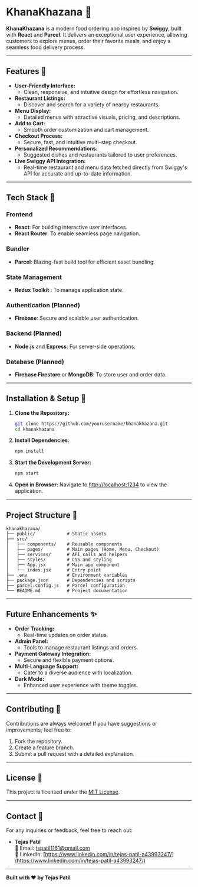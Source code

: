 # KhanaKhazana 🍴

**KhanaKhazana** is a modern food ordering app inspired by **Swiggy**, built with **React** and **Parcel**. It delivers an exceptional user experience, allowing customers to explore menus, order their favorite meals, and enjoy a seamless food delivery process.

---

## Features 🌟
- **User-Friendly Interface:**
  - Clean, responsive, and intuitive design for effortless navigation.
- **Restaurant Listings:**
  - Discover and search for a variety of nearby restaurants.
- **Menu Display:**
  - Detailed menus with attractive visuals, pricing, and descriptions.
- **Add to Cart:**
  - Smooth order customization and cart management.
- **Checkout Process:**
  - Secure, fast, and intuitive multi-step checkout.
- **Personalized Recommendations:**
  - Suggested dishes and restaurants tailored to user preferences.
- **Live Swiggy API Integration:**
  - Real-time restaurant and menu data fetched directly from Swiggy's API for accurate and up-to-date information.

---

## Tech Stack 🚧
### Frontend
- **React**: For building interactive user interfaces.
- **React Router**: To enable seamless page navigation.

### Bundler
- **Parcel**: Blazing-fast build tool for efficient asset bundling.

### State Management
- **Redux Toolkit** : To manage application state.

### Authentication (Planned)
- **Firebase**: Secure and scalable user authentication.

### Backend (Planned)
- **Node.js** and **Express**: For server-side operations.

### Database (Planned)
- **Firebase Firestore** or **MongoDB**: To store user and order data.

---

## Installation & Setup 🚤

1. **Clone the Repository:**
   ```bash
   git clone https://github.com/yourusername/khanakhazana.git
   cd khanakhazana
   ```

2. **Install Dependencies:**
   ```bash
   npm install
   ```

3. **Start the Development Server:**
   ```bash
   npm start
   ```

4. **Open in Browser:**
   Navigate to [http://localhost:1234](http://localhost:1234) to view the application.

---

## Project Structure 📁
```
khanakhazana/
├── public/            # Static assets
├── src/
│   ├── components/    # Reusable components
│   ├── pages/         # Main pages (Home, Menu, Checkout)
│   ├── services/      # API calls and helpers
│   ├── styles/        # CSS and styling
│   ├── App.jsx        # Main app component
│   └── index.jsx      # Entry point
├── .env               # Environment variables
├── package.json       # Dependencies and scripts
├── parcel.config.js   # Parcel configuration
└── README.md          # Project documentation
```

---

## Future Enhancements ✨
- **Order Tracking:**
  - Real-time updates on order status.
- **Admin Panel:**
  - Tools to manage restaurant listings and orders.
- **Payment Gateway Integration:**
  - Secure and flexible payment options.
- **Multi-Language Support:**
  - Cater to a diverse audience with localization.
- **Dark Mode:**
  - Enhanced user experience with theme toggles.

---

## Contributing 🤝
Contributions are always welcome! If you have suggestions or improvements, feel free to:
1. Fork the repository.
2. Create a feature branch.
3. Submit a pull request with a detailed explanation.

---

## License 📄
This project is licensed under the [MIT License](LICENSE).

---

## Contact 📧
For any inquiries or feedback, feel free to reach out:
- **Tejas Patil**  
  📧 Email: [tspatil1161@gmail.com](mailto:tspatil1161@gmail.com)  
  🔗 LinkedIn: [https://www.linkedin.com/in/tejas-patil-a43993247/](https://www.linkedin.com/in/tejas-patil-a43993247/)  

---

**Built with ❤️ by Tejas Patil**

